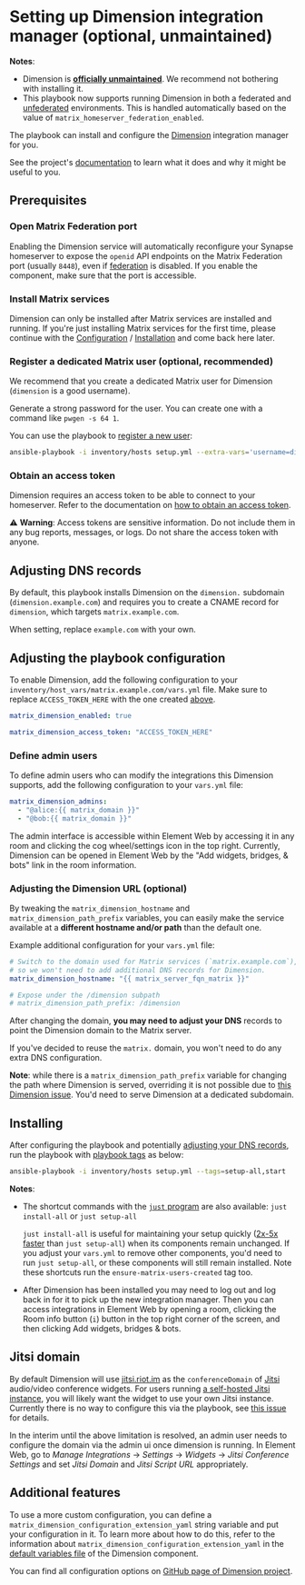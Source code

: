 # Setting up Dimension integration manager (optional, unmaintained)

**Notes**:
- Dimension is **[officially unmaintained](https://github.com/spantaleev/matrix-docker-ansible-deploy/issues/2806#issuecomment-1673559299)**. We recommend not bothering with installing it.
- This playbook now supports running Dimension in both a federated and [unfederated](https://github.com/turt2live/matrix-dimension/blob/master/docs/unfederated.md) environments. This is handled automatically based on the value of `matrix_homeserver_federation_enabled`.

The playbook can install and configure the [Dimension](https://dimension.t2bot.io) integration manager for you.

See the project's [documentation](https://github.com/turt2live/matrix-dimension/blob/master/README.md) to learn what it does and why it might be useful to you.

## Prerequisites

### Open Matrix Federation port

Enabling the Dimension service will automatically reconfigure your Synapse homeserver to expose the `openid` API endpoints on the Matrix Federation port (usually `8448`), even if [federation](configuring-playbook-federation.md) is disabled. If you enable the component, make sure that the port is accessible.

### Install Matrix services

Dimension can only be installed after Matrix services are installed and running. If you're just installing Matrix services for the first time, please continue with the [Configuration](configuring-playbook.md) / [Installation](installing.md) and come back here later.

### Register a dedicated Matrix user (optional, recommended)

We recommend that you create a dedicated Matrix user for Dimension (`dimension` is a good username).

Generate a strong password for the user. You can create one with a command like `pwgen -s 64 1`.

You can use the playbook to [register a new user](registering-users.md):

```sh
ansible-playbook -i inventory/hosts setup.yml --extra-vars='username=dimension password=PASSWORD_FOR_THE_USER admin=no' --tags=register-user
```

### Obtain an access token

Dimension requires an access token to be able to connect to your homeserver. Refer to the documentation on [how to obtain an access token](obtaining-access-tokens.md).

⚠️ **Warning**: Access tokens are sensitive information. Do not include them in any bug reports, messages, or logs. Do not share the access token with anyone.

## Adjusting DNS records

By default, this playbook installs Dimension on the `dimension.` subdomain (`dimension.example.com`) and requires you to create a CNAME record for `dimension`, which targets `matrix.example.com`.

When setting, replace `example.com` with your own.

## Adjusting the playbook configuration

To enable Dimension, add the following configuration to your `inventory/host_vars/matrix.example.com/vars.yml` file. Make sure to replace `ACCESS_TOKEN_HERE` with the one created [above](#obtain-an-access-token).

```yaml
matrix_dimension_enabled: true

matrix_dimension_access_token: "ACCESS_TOKEN_HERE"
```

### Define admin users

To define admin users who can modify the integrations this Dimension supports, add the following configuration to your `vars.yml` file:

```yaml
matrix_dimension_admins:
  - "@alice:{{ matrix_domain }}"
  - "@bob:{{ matrix_domain }}"
```

The admin interface is accessible within Element Web by accessing it in any room and clicking the cog wheel/settings icon in the top right. Currently, Dimension can be opened in Element Web by the "Add widgets, bridges, & bots" link in the room information.

### Adjusting the Dimension URL (optional)

By tweaking the `matrix_dimension_hostname` and `matrix_dimension_path_prefix` variables, you can easily make the service available at a **different hostname and/or path** than the default one.

Example additional configuration for your `vars.yml` file:

```yaml
# Switch to the domain used for Matrix services (`matrix.example.com`),
# so we won't need to add additional DNS records for Dimension.
matrix_dimension_hostname: "{{ matrix_server_fqn_matrix }}"

# Expose under the /dimension subpath
# matrix_dimension_path_prefix: /dimension
```

After changing the domain, **you may need to adjust your DNS** records to point the Dimension domain to the Matrix server.

If you've decided to reuse the `matrix.` domain, you won't need to do any extra DNS configuration.

**Note**: while there is a `matrix_dimension_path_prefix` variable for changing the path where Dimension is served, overriding it is not possible due to [this Dimension issue](https://github.com/turt2live/matrix-dimension/issues/510). You'd need to serve Dimension at a dedicated subdomain.

## Installing

After configuring the playbook and potentially [adjusting your DNS records](#adjusting-dns-records), run the playbook with [playbook tags](playbook-tags.md) as below:

<!-- NOTE: let this conservative command run (instead of install-all) to make it clear that failure of the command means something is clearly broken. -->
```sh
ansible-playbook -i inventory/hosts setup.yml --tags=setup-all,start
```

**Notes**:

- The shortcut commands with the [`just` program](just.md) are also available: `just install-all` or `just setup-all`

  `just install-all` is useful for maintaining your setup quickly ([2x-5x faster](../CHANGELOG.md#2x-5x-performance-improvements-in-playbook-runtime) than `just setup-all`) when its components remain unchanged. If you adjust your `vars.yml` to remove other components, you'd need to run `just setup-all`, or these components will still remain installed. Note these shortcuts run the `ensure-matrix-users-created` tag too.

- After Dimension has been installed you may need to log out and log back in for it to pick up the new integration manager. Then you can access integrations in Element Web by opening a room, clicking the Room info button (`i`) button in the top right corner of the screen, and then clicking Add widgets, bridges & bots.

## Jitsi domain

By default Dimension will use [jitsi.riot.im](https://jitsi.riot.im/) as the `conferenceDomain` of [Jitsi](https://jitsi.org/) audio/video conference widgets. For users running [a self-hosted Jitsi instance](./configuring-playbook-jitsi.md), you will likely want the widget to use your own Jitsi instance. Currently there is no way to configure this via the playbook, see [this issue](https://github.com/turt2live/matrix-dimension/issues/345) for details.

In the interim until the above limitation is resolved, an admin user needs to configure the domain via the admin ui once dimension is running. In Element Web, go to *Manage Integrations* &rightarrow; *Settings* &rightarrow; *Widgets* &rightarrow; *Jitsi Conference Settings* and set *Jitsi Domain* and *Jitsi Script URL* appropriately.

## Additional features

To use a more custom configuration, you can define a `matrix_dimension_configuration_extension_yaml` string variable and put your configuration in it. To learn more about how to do this, refer to the information about `matrix_dimension_configuration_extension_yaml` in the [default variables file](../roles/custom/matrix-dimension/defaults/main.yml) of the Dimension component.

You can find all configuration options on [GitHub page of Dimension project](https://github.com/turt2live/matrix-dimension/blob/master/config/default.yaml).
